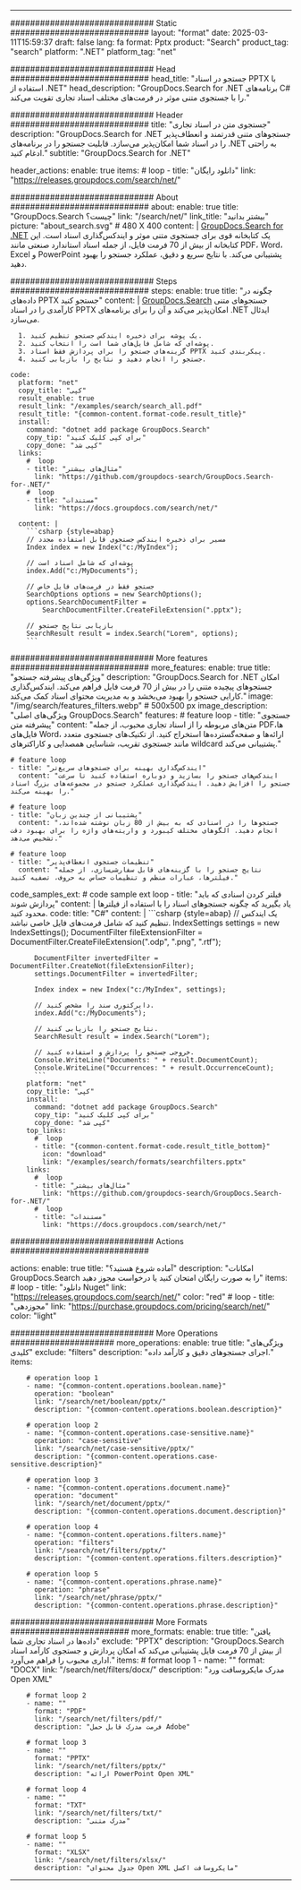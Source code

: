 
---
############################# Static ############################
layout: "format"
date:  2025-03-11T15:59:37
draft: false
lang: fa
format: Pptx
product: "Search"
product_tag: "search"
platform: ".NET"
platform_tag: "net"

############################# Head ############################
head_title: "جستجو در اسناد PPTX با استفاده از .NET"
head_description: "GroupDocs.Search for .NET برنامه‌های C# را با جستجوی متنی موثر در فرمت‌های مختلف اسناد تجاری تقویت می‌کند."

############################# Header ############################
title: "جستجوی متن در اسناد تجاری" 
description: "GroupDocs.Search for .NET جستجوهای متنی قدرتمند و انعطاف‌پذیر را در اسناد شما امکان‌پذیر می‌سازد. قابلیت جستجو را در برنامه‌های .NET به راحتی ادغام کنید."
subtitle: "GroupDocs.Search for .NET" 

header_actions:
  enable: true
  items:
    #  loop
    - title: "دانلود رایگان"
      link: "https://releases.groupdocs.com/search/net/"
      
############################# About ############################
about:
    enable: true
    title: "GroupDocs.Search چیست؟"
    link: "/search/net/"
    link_title: "بیشتر بدانید"
    picture: "about_search.svg" # 480 X 400
    content: |
       [GroupDocs.Search for .NET](/search/net/) یک کتابخانه قوی برای جستجوی متنی موثر و ایندکس‌گذاری اسناد است. این کتابخانه از بیش از 70 فرمت فایل، از جمله اسناد استاندارد صنعتی مانند PDF، Word، Excel و PowerPoint پشتیبانی می‌کند. با نتایج سریع و دقیق، عملکرد جستجو را بهبود دهید.

############################# Steps ############################
steps:
    enable: true
    title: "چگونه در داده‌های PPTX جستجو کنید"
    content: |
      [GroupDocs.Search](/search/net/) جستجوهای متنی کارآمدی را در اسناد PPTX امکان‌پذیر می‌کند و آن را برای برنامه‌های .NET ایدئال می‌سازد.
      
      1. یک پوشه برای ذخیره ایندکس جستجو تنظیم کنید.
      2. پوشه‌ای که شامل فایل‌های شما است را انتخاب کنید.
      3. گزینه‌های جستجو را برای پردازش فقط اسناد PPTX پیکربندی کنید.
      4. جستجو را انجام دهید و نتایج را بازیابی کنید.
   
    code:
      platform: "net"
      copy_title: "کپی"
      result_enable: true
      result_link: "/examples/search/search_all.pdf"
      result_title: "{common-content.format-code.result_title}"
      install:
        command: "dotnet add package GroupDocs.Search"
        copy_tip: "برای کپی کلیک کنید"
        copy_done: "کپی شد"
      links:
        #  loop
        - title: "مثال‌های بیشتر"
          link: "https://github.com/groupdocs-search/GroupDocs.Search-for-.NET/"
        #  loop
        - title: "مستندات"
          link: "https://docs.groupdocs.com/search/net/"
          
      content: |
        ```csharp {style=abap}
        // مسیر برای ذخیره ایندکس جستجوی قابل استفاده مجدد
        Index index = new Index("c:/MyIndex");

        // پوشه‌ای که شامل اسناد است
        index.Add("c:/MyDocuments");

        // جستجو فقط در فرمت‌های فایل خاص
        SearchOptions options = new SearchOptions();
        options.SearchDocumentFilter = 
            SearchDocumentFilter.CreateFileExtension(".pptx");

        // بازیابی نتایج جستجو
        SearchResult result = index.Search("Lorem", options);
        ```            

############################# More features ############################
more_features:
  enable: true
  title: "ویژگی‌های پیشرفته جستجو"
  description: "GroupDocs.Search for .NET امکان جستجوهای پیچیده متنی را در بیش از 70 فرمت فایل فراهم می‌کند. ایندکس‌گذاری کارایی جستجو را بهبود می‌بخشد و به مدیریت محتوای اسناد کمک می‌کند."
  image: "/img/search/features_filters.webp" # 500x500 px
  image_description: "ویژگی‌های اصلی GroupDocs.Search"
  features:
    # feature loop
    - title: "جستجوی پیشرفته متن"
      content: "متن‌های مربوطه را از اسناد تجاری محبوب، از جمله PDFها، فایل‌های Word، ارائه‌ها و صفحه‌گسترده‌ها استخراج کنید. از تکنیک‌های جستجوی متعدد مانند جستجوی تقریب، شناسایی همصدایی و کاراکترهای wildcard پشتیبانی می‌کند."

    # feature loop
    - title: "ایندکس‌گذاری بهینه برای جستجوهای سریع‌تر"
      content: "ایندکس‌های جستجو را بسازید و دوباره استفاده کنید تا سرعت جستجو را افزایش دهید. ایندکس‌گذاری عملکرد جستجو در مجموعه‌های بزرگ اسناد را بهینه می‌کند."

    # feature loop
    - title: "پشتیبانی از چندین زبان"
      content: "جستجوها را در اسنادی که به بیش از 80 زبان نوشته شده‌اند، انجام دهید. الگوهای مختلف کیبورد و واریته‌های واژه را برای بهبود دقت تشخیص می‌دهد."

    # feature loop
    - title: "تنظیمات جستجوی انعطاف‌پذیر"
      content: "نتایج جستجو را با گزینه‌های قابل سفارشی‌سازی، از جمله فیلترها، عبارات منظم و تنظیمات حساس به حروف، تصفیه کنید."
      
  code_samples_ext:
    # code sample ext loop
    - title: "فیلتر کردن اسنادی که باید پردازش شوند"
      content: |
        یاد بگیرید که چگونه جستجوهای اسناد را با استفاده از فیلترها محدود کنید.
      code:
        title: "C#"
        content: |
          ```csharp {style=abap}
          // یک ایندکس تنظیم کنید که شامل فرمت‌های فایل خاصی نباشد.
          IndexSettings settings = new IndexSettings();
          DocumentFilter fileExtensionFilter = 
            DocumentFilter.CreateFileExtension(".odp", ".png", ".rtf");

          DocumentFilter invertedFilter = DocumentFilter.CreateNot(fileExtensionFilter);
          settings.DocumentFilter = invertedFilter;

          Index index = new Index("c:/MyIndex", settings);
              
          // دایرکتوری سند را مشخص کنید.
          index.Add("c:/MyDocuments");

          // نتایج جستجو را بازیابی کنید.
          SearchResult result = index.Search("Lorem");
          
          // خروجی جستجو را پردازش و استفاده کنید.
          Console.WriteLine("Documents: " + result.DocumentCount);
          Console.WriteLine("Occurrences: " + result.OccurrenceCount);
          ```
        platform: "net"
        copy_title: "کپی"
        install:
          command: "dotnet add package GroupDocs.Search"
          copy_tip: "برای کپی کلیک کنید"
          copy_done: "کپی شد"
        top_links:
          #  loop
          - title: "{common-content.format-code.result_title_bottom}"
            icon: "download"
            link: "/examples/search/formats/searchfilters.pptx"
        links:
          #  loop
          - title: "مثال‌های بیشتر"
            link: "https://github.com/groupdocs-search/GroupDocs.Search-for-.NET/"
          #  loop
          - title: "مستندات"
            link: "https://docs.groupdocs.com/search/net/"
            

            


############################# Actions ############################

actions:
  enable: true
  title: "آماده شروع هستید؟"
  description: "امکانات GroupDocs.Search را به صورت رایگان امتحان کنید یا درخواست مجوز دهید"
  items:
    #  loop
    - title: "دانلود Nuget"
      link: "https://releases.groupdocs.com/search/net/"
      color: "red"
        #  loop
    - title: "مجوزدهی"
      link: "https://purchase.groupdocs.com/pricing/search/net/"
      color: "light"


############################# More Operations #####################
more_operations:
    enable: true
    title: "ویژگی‌های کلیدی"
    exclude: "filters"
    description: "اجرای جستجوهای دقیق و کارآمد داده."
    items: 
          
        # operation loop 1
        - name: "{common-content.operations.boolean.name}"
          operation: "boolean"
          link: "/search/net/boolean/pptx/"
          description: "{common-content.operations.boolean.description}"

        # operation loop 2
        - name: "{common-content.operations.case-sensitive.name}"
          operation: "case-sensitive"
          link: "/search/net/case-sensitive/pptx/"
          description: "{common-content.operations.case-sensitive.description}"

        # operation loop 3
        - name: "{common-content.operations.document.name}"
          operation: "document"
          link: "/search/net/document/pptx/"
          description: "{common-content.operations.document.description}"

        # operation loop 4
        - name: "{common-content.operations.filters.name}"
          operation: "filters"
          link: "/search/net/filters/pptx/"
          description: "{common-content.operations.filters.description}"

        # operation loop 5
        - name: "{common-content.operations.phrase.name}"
          operation: "phrase"
          link: "/search/net/phrase/pptx/"
          description: "{common-content.operations.phrase.description}"
          
        
          
############################# More Formats ########################
more_formats:
    enable: true
    title: "یافتن داده‌ها در اسناد تجاری شما"
    exclude: "PPTX"
    description: "GroupDocs.Search از بیش از 70 فرمت فایل پشتیبانی می‌کند که امکان پردازش و جستجوی کارآمد اسناد اداری محبوب را فراهم می‌آورد."
    items: 
        # format loop 1
        - name: ""
          format: "DOCX"
          link: "/search/net/filters/docx/"
          description: "مدرک مایکروسافت ورد Open XML"
          
        # format loop 2
        - name: ""
          format: "PDF"
          link: "/search/net/filters/pdf/"
          description: "فرمت مدرک قابل حمل Adobe"
          
        # format loop 3
        - name: ""
          format: "PPTX"
          link: "/search/net/filters/pptx/"
          description: "ارائه PowerPoint Open XML"

        # format loop 4
        - name: ""
          format: "TXT"
          link: "/search/net/filters/txt/"
          description: "مدرک متنی"
          
        # format loop 5
        - name: ""
          format: "XLSX"
          link: "/search/net/filters/xlsx/"
          description: "جدول محتوای Open XML مایکروسافت اکسل"
  

---